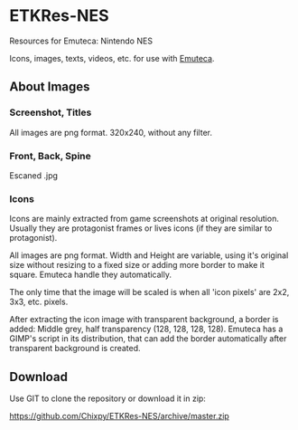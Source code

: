 # ETKRes-NES
Resources for Emuteca: Nintendo NES

Icons, images, texts, videos, etc. for use with [Emuteca](https://github.com/Chixpy/Emuteca).

## About Images

### Screenshot, Titles

All images are png format. 320x240, without any filter.

### Front, Back, Spine

Escaned .jpg

### Icons

Icons are mainly extracted from game screenshots at original resolution. Usually they are protagonist frames or lives icons (if they are similar to protagonist).

All images are png format. Width and Height are variable, using it's original size without resizing to a fixed size or adding more border to make it square. Emuteca handle they automatically.

The only time that the image will be scaled is when all 'icon pixels' are 2x2, 3x3, etc. pixels.

After extracting the icon image with transparent background, a border is added: Middle grey, half transparency (128, 128, 128, 128). Emuteca has a GIMP's script in its distribution, that can add the border automatically after transparent background is created.

## Download

Use GIT to clone the repository or download it in zip:

https://github.com/Chixpy/ETKRes-NES/archive/master.zip